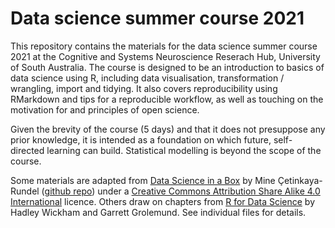 # Data science summer course 2021

This repository contains the materials for the data science summer course 2021 at the Cognitive and Systems Neuroscience Reserach Hub, University of South Australia. The course is designed to be an introduction to basics of data science using R, including data visualisation, transformation / wrangling, import and tidying. It also covers reproducibility using RMarkdown and tips for a reproducible workflow, as well as touching on the motivation for and principles of open science.

Given the brevity of the course (5 days) and that it does not presuppose any prior knowledge, it is intended as a foundation on which future, self-directed learning can build. Statistical modelling is beyond the scope of the course.

Some materials are adapted from [Data Science in a Box](https://datasciencebox.org) by Mine Çetinkaya-Rundel ([github repo](https://github.com/rstudio-education/datascience-box)) under a [Creative Commons Attribution Share Alike 4.0 International](https://creativecommons.org/licenses/by-sa/4.0/) licence. Others draw on chapters from [R for Data Science](https://r4ds.had.co.nz) by Hadley Wickham and Garrett Grolemund.
See individual files for details.

